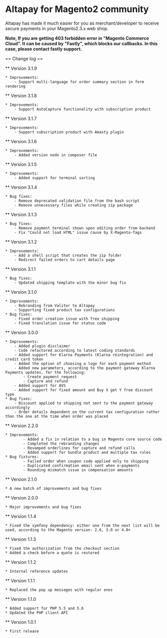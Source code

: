 # Altapay for Magento2 community

Altapay has made it much easier for you as merchant/developer to receive secure payments in your Magento2.3.x web shop.

**Note, If you are getting 403 forbidden error in "Magento Commerce Cloud". It can be caused by "Fastly", which blocks our callbacks. In this case, please contact fastly support.**

== Change log ==

** Version 3.1.9

    * Improvements:
        - Support multi-language for order summary section in form rendering

** Version 3.1.8

    * Improvements:
        - Support AutoCapture functionality with subscription product

** Version 3.1.7

    * Improvements:
        - Support subscription product with Amasty plugin

** Version 3.1.6

    * Improvements:
        - Added version node in composer file

** Version 3.1.5

    * Improvements:
        - Added support for terminal sorting

** Version 3.1.4

    * Bug fixes:
        - Remove deprecated validation file from the bash script
        - Remove unnecessary files while creating zip package

** Version 3.1.3

    * Bug fixes:
        - Remove payment terminal shown upon editing order from backend
        - Fix "Could not load HTML" issue cause by X-Magento-Tags
      
** Version 3.1.2

    * Improvements:
        - Add a shell script that creates the zip folder
        - Redirect failed orders to cart details page
        
** Version 3.1.1

    * Bug fixes:
        - Updated shipping template with the minor bug fix

** Version 3.1.0

    * Improvements:
        - Rebranding from Valitor to Altapay
        - Supporting fixed product tax configurations
    * Bug fixes:
        - Fixed order creation issue with free shipping
        - Fixed translation issue for status code

** Version 3.0.0

    * Improvements:
        - Added plugin disclaimer
        - Code refactored according to latest coding standards
        - Added support for Klarna Payments (Klarna reintegration) and credit card token
        - Added the option of choosing a logo for each payment method
        - Added new parameters, according to the payment gateway Klarna Payments updates, for the following:
            - Create payment request
            - Capture and refund
        - Added support for AVS
        - Added support for fixed amount and Buy X get Y free discount type
    * Bug fixes:
        - Discount applied to shipping not sent to the payment gateway accordingly
        - Order details dependent on the current tax configuration rather than the one at the time when order was placed

** Version 2.2.0

    * Improvements:
            - Added a fix in relation to a bug in Magento core source code
            - Completed the rebranding changes
            - Revamped orderlines for capture and refund calls
            - Added support for bundle product and multiple tax rules
    * Bug fixtures:
            - Failed order when coupon code applied only to shipping
            - Duplicated confirmation email sent when e-payments
            - Rounding mismatch issue in compensation amounts

** Version 2.1.0

    * A new batch of improvements and bug fixes

** Version 2.0.0

    * Major improvements and bug fixes

** Version 1.1.4
    
    * Fixed the symfony dependency: either one from the next list will be used, according to the Magento version: 2.6, 3.0 or 4.0+

** Version 1.1.3

    * Fixed the authorization from the checkout section
    * Added a check before a quote is restored

** Version 1.1.2

    * Internal reference updates

** Version 1.1.1

    * Replaced the pop up messages with regular ones

** Version 1.1.0

    * Added support for PHP 5.5 and 5.6
    * Updated the PHP client API

** Version 1.0.1
    
    * First release


